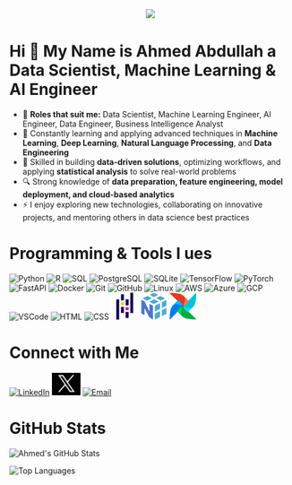 <div align="center">
  <img height="150" src="https://media.giphy.com/media/M9gbBd9nbDrOTu1Mqx/giphy.gif"  />
</div>

# Hi 👋 My Name is Ahmed Abdullah a Data Scientist, Machine Learning & AI Engineer
- 🎯 **Roles that suit me:** Data Scientist, Machine Learning Engineer, AI Engineer, Data Engineer, Business Intelligence Analyst  
- 🌱 Constantly learning and applying advanced techniques in **Machine Learning**, **Deep Learning**, **Natural Language Processing**, and **Data Engineering**  
- 🧩 Skilled in building **data-driven solutions**, optimizing workflows, and applying **statistical analysis** to solve real-world problems  
- 🔍 Strong knowledge of **data preparation, feature engineering, model deployment, and cloud-based analytics**  
- ⚡ I enjoy exploring new technologies, collaborating on innovative projects, and mentoring others in data science best practices  

# Programming & Tools I ues
<!-- skillicons.dev first -->
![Python](https://skillicons.dev/icons?i=python)
![R](https://skillicons.dev/icons?i=r)
![SQL](https://skillicons.dev/icons?i=mysql)
![PostgreSQL](https://skillicons.dev/icons?i=postgresql)
![SQLite](https://skillicons.dev/icons?i=sqlite)
![TensorFlow](https://skillicons.dev/icons?i=tensorflow)
![PyTorch](https://skillicons.dev/icons?i=pytorch)
![FastAPI](https://skillicons.dev/icons?i=fastapi)
![Docker](https://skillicons.dev/icons?i=docker)
![Git](https://skillicons.dev/icons?i=git)
![GitHub](https://skillicons.dev/icons?i=github)
![Linux](https://skillicons.dev/icons?i=linux)
![AWS](https://skillicons.dev/icons?i=aws)
![Azure](https://skillicons.dev/icons?i=azure)
![GCP](https://skillicons.dev/icons?i=gcp)
![VSCode](https://skillicons.dev/icons?i=vscode)
![HTML](https://skillicons.dev/icons?i=html)
![CSS](https://skillicons.dev/icons?i=css)
<img src="https://raw.githubusercontent.com/devicons/devicon/master/icons/pandas/pandas-original.svg" height="48" alt="Pandas" />
<img src="https://raw.githubusercontent.com/devicons/devicon/master/icons/numpy/numpy-original.svg" height="48" alt="NumPy" />
<img src="https://raw.githubusercontent.com/devicons/devicon/master/icons/apacheairflow/apacheairflow-original.svg" height="48" alt="Airflow" />


# Connect with Me
[![LinkedIn](https://skillicons.dev/icons?i=linkedin)](https://www.linkedin.com/in/ahmed-abdullah-17822210a)
[<img src="https://raw.githubusercontent.com/DSAhmed7/DSAhmed7/main/x-logo.png" height="40" alt="X" />](https://x.com/kyv_9?s=21&t=Ri5I06ZjOiFzSh-yCd8snA)
[![Email](https://skillicons.dev/icons?i=gmail)](mailto:ahmedalenzi010@gmail.com)

# GitHub Stats
![Ahmed's GitHub Stats](https://github-readme-stats.vercel.app/api?username=DSAhmed7&show_icons=true&theme=tokyonight)

![Top Languages](https://github-readme-stats.vercel.app/api/top-langs/?username=DSAhmed7&layout=compact&theme=tokyonight)
